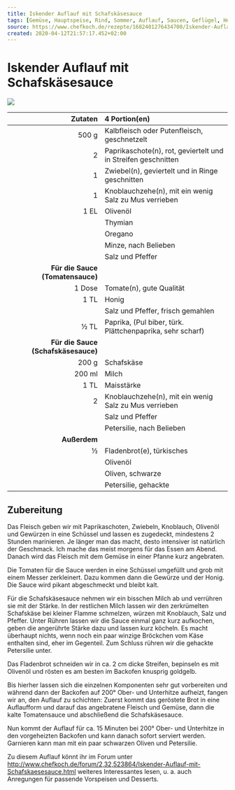```yaml
---
title: Iskender Auflauf mit Schafskäsesauce
tags: [Gemüse, Hauptspeise, Rind, Sommer, Auflauf, Saucen, Geflügel, Herbst, Türkei]
source: https://www.chefkoch.de/rezepte/1682401276434700/Iskender-Auflauf-mit-Schafskaesesauce.html
created: 2020-04-12T21:57:17.452+02:00
---
```


# Iskender Auflauf mit Schafskäsesauce

![](https://img.chefkoch-cdn.de/rezepte/1682401276434700/bilder/834988/crop-960x640/iskender-auflauf-mit-schafskaesesauce.jpg)

|                         **Zutaten** | 4 Portion(en)                                                 |
| ----------------------------------: | :------------------------------------------------------------ |
|                               500 g | Kalbfleisch oder Putenfleisch, geschnetzelt                   |
|                                   2 | Paprikaschote(n), rot, geviertelt und in Streifen geschnitten |
|                                   1 | Zwiebel(n), geviertelt und in Ringe geschnitten               |
|                                   1 | Knoblauchzehe(n), mit ein wenig Salz zu Mus verrieben         |
|                                1 EL | Olivenöl                                                      |
|                                     | Thymian                                                       |
|                                     | Oregano                                                       |
|                                     | Minze, nach Belieben                                          |
|                                     | Salz und Pfeffer                                              |
|    **Für die Sauce (Tomatensauce)** |                                                               |
|                              1 Dose | Tomate(n), gute Qualität                                      |
|                                1 TL | Honig                                                         |
|                                     | Salz und Pfeffer, frisch gemahlen                             |
|                                ½ TL | Paprika, (Pul biber, türk. Plättchenpaprika, sehr scharf)     |
| **Für die Sauce (Schafskäsesauce)** |                                                               |
|                               200 g | Schafskäse                                                    |
|                              200 ml | Milch                                                         |
|                                1 TL | Maisstärke                                                    |
|                                   2 | Knoblauchzehe(n), mit ein wenig Salz zu Mus verrieben         |
|                                     | Salz und Pfeffer                                              |
|                                     | Petersilie, nach Belieben                                     |
|                        **Außerdem** |                                                               |
|                                   ½ | Fladenbrot(e), türkisches                                     |
|                                     | Olivenöl                                                      |
|                                     | Oliven, schwarze                                              |
|                                     | Petersilie, gehackte                                          |

## Zubereitung

Das Fleisch geben wir mit Paprikaschoten, Zwiebeln, Knoblauch, Olivenöl und Gewürzen in eine Schüssel und lassen es zugedeckt, mindestens 2 Stunden marinieren. Je länger man das macht, desto intensiver ist natürlich der Geschmack. Ich mache das meist morgens für das Essen am Abend. Danach wird das Fleisch mit dem Gemüse in einer Pfanne kurz angebraten.

Die Tomaten für die Sauce werden in eine Schüssel umgefüllt und grob mit einem Messer zerkleinert. Dazu kommen dann die Gewürze und der Honig. Die Sauce wird pikant abgeschmeckt und bleibt kalt. 

Für die Schafskäsesauce nehmen wir ein bisschen Milch ab und verrühren sie mit der Stärke. In der restlichen Milch lassen wir den zerkrümelten Schafskäse bei kleiner Flamme schmelzen, würzen mit Knoblauch, Salz und Pfeffer. Unter Rühren lassen wir die Sauce einmal ganz kurz aufkochen, geben die angerührte Stärke dazu und lassen kurz köcheln. Es macht überhaupt nichts, wenn noch ein paar winzige Bröckchen vom Käse enthalten sind, eher im Gegenteil. Zum Schluss rühren wir die gehackte Petersilie unter.

Das Fladenbrot schneiden wir in ca. 2 cm dicke Streifen, bepinseln es mit Olivenöl und rösten es am besten im Backofen knusprig goldgelb.

Bis hierher lassen sich die einzelnen Komponenten sehr gut vorbereiten und während dann der Backofen auf 200° Ober- und Unterhitze aufheizt, fangen wir an, den Auflauf zu schichten: Zuerst kommt das geröstete Brot in eine Auflaufform und darauf das angebratene Fleisch und Gemüse, dann die kalte Tomatensauce und abschließend die Schafskäsesauce. 

Nun kommt der Auflauf für ca. 15 Minuten bei 200° Ober- und Unterhitze in den vorgeheizten Backofen und kann danach sofort serviert werden. Garnieren kann man mit ein paar schwarzen Oliven und Petersilie.

Zu diesem Auflauf könnt ihr im Forum unter http://www.chefkoch.de/forum/2,32,523864/Iskender-Auflauf-mit-Schafskaesesauce.html weiteres Interessantes lesen, u. a. auch Anregungen für passende Vorspeisen und Desserts.